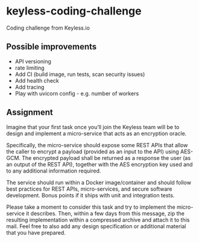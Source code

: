 # keyless-coding-challenge
Coding challenge from Keyless.io

## Possible improvements
- API versioning
- rate limiting
- Add CI (build image, run tests, scan security issues)
- Add health check
- Add tracing
- Play with uvicorn config - e.g. number of workers

## Assignment
Imagine that your first task once you’ll join the Keyless team will be to 
design and implement a micro-service that acts as an encryption oracle.

Specifically, the micro-service should expose some REST APIs that allow 
the caller to encrypt a payload (provided as an input to the API) using AES-GCM.
The encrypted payload shall be returned as a response the user (as an output 
of the REST API), together with the AES encryption key used and to any 
additional information required.

The service should run within a Docker image/container and should follow best 
practices for REST APIs, micro-services, and secure software development. Bonus 
points if it ships with unit and integration tests.

Please take a moment to consider this task and try to implement 
the micro-service it describes. Then, within a few days from this message, 
zip the resulting implementation within a compressed archive and attach it 
to this mail. Feel free to also add any design specification or additional 
material that you have prepared.
